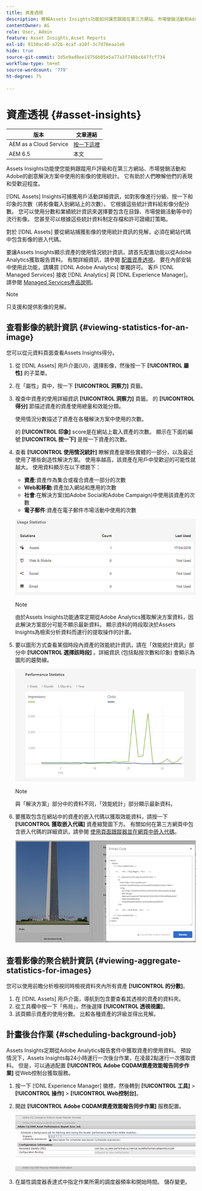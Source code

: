 ```yaml
---
title: 資產透視
description: 瞭解Assets Insights功能如何讓您跟蹤在第三方網站、市場營銷活動和Adobe的創造性解決方案中使用的影像的用戶評級和使用統計資訊。
contentOwner: AG
role: User, Admin
feature: Asset Insights,Asset Reports
exl-id: 0130ac40-a72b-4caf-a10f-3c7d76eaa1e6
hide: true
source-git-commit: 3d5e9ad8ee19756b05e5a77a3f748bc647fcf734
workflow-type: tm+mt
source-wordcount: '779'
ht-degree: 7%

---
```


# 資產透視 {#asset-insights}

| 版本 | 文章連結 |
| -------- | ---------------------------- |
| AEM as a Cloud Service  | [按一下這裡](https://experienceleague.adobe.com/docs/experience-manager-cloud-service/content/assets/manage/assets-insights.html?lang=en) |
| AEM 6.5 | 本文 |

Assets Insights功能使您能夠跟蹤用戶評級和在第三方網站、市場營銷活動和Adobe的創意解決方案中使用的影像的使用統計。 它有助於人們瞭解他們的表現和受歡迎程度。

[!DNL Assets] Insights可捕獲用戶活動詳細資訊，如對影像進行分級、按一下和印象的次數（將影像載入到網站上的次數）。 它根據這些統計資料給影像分配分數。 您可以使用分數和業績統計資訊來選擇要包含在目錄、市場營銷活動等中的流行影像。 您甚至可以根據這些統計資料制定存檔和許可證續訂策略。

對於 [!DNL Assets] 要從網站捕獲影像的使用統計資訊的見解，必須在網站代碼中包含影像的嵌入代碼。

要讓Assets Insights顯示資產的使用情況統計資訊，請首先配置功能以從Adobe Analytics獲取報告資料。 有關詳細資訊，請參閱 [配置資產透視](/help/assets/configure-asset-insights.md)。 要在內部安裝中使用此功能，請購買 [!DNL Adobe Analytics] 單獨許可。 客戶 [!DNL Managed Services] 接收 [!DNL Analytics] 與 [!DNL Experience Manager]。 請參閱 [Managed Services產品說明](https://helpx.adobe.com/legal/product-descriptions/adobe-experience-manager-managed-services.html)。

>[!NOTE]
>
>只支援和提供影像的見解。

## 查看影像的統計資訊 {#viewing-statistics-for-an-image}

您可以從元資料頁面查看Assets Insights得分。

1. 從 [!DNL Assets] 用戶介面(UI)，選擇影像，然後按一下 **[!UICONTROL 屬性]** 的子菜單。
1. 在「屬性」頁中，按一下 **[!UICONTROL 洞察力]** 頁籤。
1. 複查中資產的使用詳細資訊 **[!UICONTROL 洞察力]** 頁籤。 的 **[!UICONTROL 得分]** 節描述資產的資產使用總量和效能分類。

   使用情況分數描述了資產在各種解決方案中使用的次數。

   的 **[!UICONTROL 印象]** score是在網站上載入資產的次數。 顯示在下面的編號 **[!UICONTROL 按一下]** 是按一下資產的次數。

1. 查看 **[!UICONTROL 使用情況統計]** 瞭解資產是哪些實體的一部分，以及最近使用了哪些創造性解決方案。 使用率越高，該資產在用戶中受歡迎的可能性就越大。 使用資料顯示在以下標題下：

   * **資產**:資產作為集合或複合資產一部分的次數
   * **Web和移動**:資產加入網站和應用的次數
   * **社會**:在解決方案(如Adobe Social和Adobe Campaign)中使用該資產的次數
   * **電子郵件**:資產在電子郵件市場活動中使用的次數

   ![usage_statistics](assets/usage_statistics.png)

   >[!NOTE]
   >
   >由於Assets Insights功能通常定期從Adobe Analytics獲取解決方案資料，因此解決方案部分可能不顯示最新資料。 顯示資料的時段取決於Assets Insights為檢索分析資料而運行的提取操作的計畫。

1. 要以圖形方式查看某個時段內資產的效能統計資訊，請在「效能統計資訊」部分中 **[!UICONTROL 選擇該時段]** 。詳細資訊 (包括點按次數和印象) 會顯示為圖形的趨勢線。

   ![chlimage_1-3](assets/chlimage_1-3.jpeg)

   >[!NOTE]
   >
   >與「解決方案」部分中的資料不同，「效能統計」部分顯示最新資料。

1. 要獲取包含在網站中的資產的嵌入代碼以獲取效能資料，請按一下 **[!UICONTROL 獲取嵌入代碼]** 資產縮覽圖下方。 有關如何在第三方網頁中包含嵌入代碼的詳細資訊，請參閱 [使用頁面跟蹤器並在網頁中嵌入代碼](/help/assets/use-page-tracker.md)。

   ![chlimage_1-98](assets/chlimage_1-303.png)

## 查看影像的聚合統計資訊 {#viewing-aggregate-statistics-for-images}

您可以使用前瞻分析檢視同時檢視資料夾內所有資產 **[!UICONTROL 的分數]**。

1. 在 [!DNL Assets] 用戶介面，導航到包含要查看其透視的資產的資料夾。
1. 從工具欄中按一下「佈局」，然後選擇 **[!UICONTROL 透視視圖]**。
1. 該頁顯示資產的使用分數。 比較各種資產的評級並得出見解。

## 計畫後台作業 {#scheduling-background-job}

Assets Insights定期從Adobe Analytics報告套件中獲取資產的使用資料。 預設情況下，Assets Insights每24小時運行一次後台作業，在凌晨2點運行一次獲取資料。 但是，可以通過配置 **[!UICONTROL Adobe CQDAM資產效能報告同步作業]** 從Web控制台獲取服務。

1. 按一下 [!DNL Experience Manager] 徽標，然後轉到 **[!UICONTROL 工具]** > **[!UICONTROL 操作]** > **[!UICONTROL Web控制台]**。
1. 開啟 **[!UICONTROL Adobe CQDAM資產效能報告同步作業]** 服務配置。

   ![chlimage_1-99](assets/chlimage_1-304.png)

1. 在屬性調度器表達式中指定作業所需的調度器頻率和開始時間。 儲存變更。
